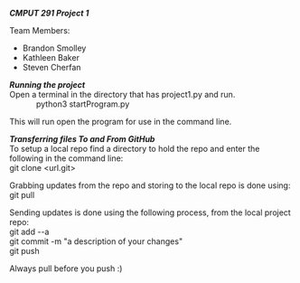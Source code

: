 ***CMPUT 291 Project 1***

Team Members:
 - Brandon Smolley
 - Kathleen Baker
 - Steven Cherfan

***Running the project***   
Open a terminal in the directory that has project1.py and run.   
&nbsp;&nbsp;&nbsp;&nbsp;&nbsp;&nbsp;&nbsp;&nbsp;&nbsp;&nbsp;&nbsp;&nbsp;python3 startProgram.py   

This will run open the program for use in the command line.

***Transferring files To and From GitHub***   
To setup a local repo find a directory to hold the repo and enter the following in the command line:   
	git clone <url.git>

Grabbing updates from the repo and storing to the local repo is done using:   
	git pull

Sending updates is done using the following process, from the local project repo:   
	git add --a   
	git commit -m "a description of your changes"  
	git push   

Always pull before you push :)
